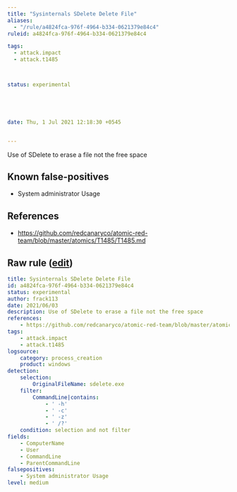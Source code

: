 ```yaml
---
title: "Sysinternals SDelete Delete File"
aliases:
  - "/rule/a4824fca-976f-4964-b334-0621379e84c4"
ruleid: a4824fca-976f-4964-b334-0621379e84c4

tags:
  - attack.impact
  - attack.t1485



status: experimental





date: Thu, 1 Jul 2021 12:18:30 +0545


---
```


Use of SDelete to erase a file not the free space

<!--more-->


## Known false-positives

* System administrator Usage



## References

* https://github.com/redcanaryco/atomic-red-team/blob/master/atomics/T1485/T1485.md


## Raw rule ([edit](https://github.com/SigmaHQ/sigma/edit/master/rules/windows/process_creation/proc_creation_win_sdelete.yml))
```yaml
title: Sysinternals SDelete Delete File
id: a4824fca-976f-4964-b334-0621379e84c4
status: experimental
author: frack113
date: 2021/06/03
description: Use of SDelete to erase a file not the free space
references:
    - https://github.com/redcanaryco/atomic-red-team/blob/master/atomics/T1485/T1485.md
tags:
    - attack.impact
    - attack.t1485
logsource:
    category: process_creation
    product: windows
detection:
    selection:
        OriginalFileName: sdelete.exe
    filter:
        CommandLine|contains:
            - ' -h'
            - ' -c'
            - ' -z'
            - ' /?'
    condition: selection and not filter
fields:
    - ComputerName
    - User
    - CommandLine
    - ParentCommandLine
falsepositives:
    - System administrator Usage
level: medium

```

